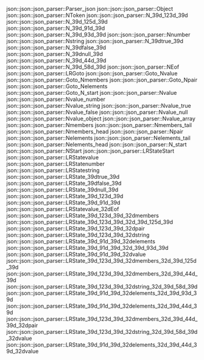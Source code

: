 json::json::json_parser::Parser_json
json::json::json_parser::Object
json::json::json_parser::NToken
json::json::json_parser::N_39d_123d_39d
json::json::json_parser::N_39d_125d_39d
json::json::json_parser::N_39d_91d_39d
json::json::json_parser::N_39d_93d_39d
json::json::json_parser::Nnumber
json::json::json_parser::Nstring
json::json::json_parser::N_39dtrue_39d
json::json::json_parser::N_39dfalse_39d
json::json::json_parser::N_39dnull_39d
json::json::json_parser::N_39d_44d_39d
json::json::json_parser::N_39d_58d_39d
json::json::json_parser::NEof
json::json::json_parser::LRGoto
json::json::json_parser::Goto_Nvalue
json::json::json_parser::Goto_Nmembers
json::json::json_parser::Goto_Npair
json::json::json_parser::Goto_Nelements
json::json::json_parser::Goto_N_start
json::json::json_parser::Nvalue
json::json::json_parser::Nvalue_number
json::json::json_parser::Nvalue_string
json::json::json_parser::Nvalue_true
json::json::json_parser::Nvalue_false
json::json::json_parser::Nvalue_null
json::json::json_parser::Nvalue_object
json::json::json_parser::Nvalue_array
json::json::json_parser::Nmembers
json::json::json_parser::Nmembers_tail
json::json::json_parser::Nmembers_head
json::json::json_parser::Npair
json::json::json_parser::Nelements
json::json::json_parser::Nelements_tail
json::json::json_parser::Nelements_head
json::json::json_parser::N_start
json::json::json_parser::NStart
json::json::json_parser::LRStateStart
json::json::json_parser::LRStatevalue
json::json::json_parser::LRStatenumber
json::json::json_parser::LRStatestring
json::json::json_parser::LRState_39dtrue_39d
json::json::json_parser::LRState_39dfalse_39d
json::json::json_parser::LRState_39dnull_39d
json::json::json_parser::LRState_39d_123d_39d
json::json::json_parser::LRState_39d_91d_39d
json::json::json_parser::LRStatevalue_32dEof
json::json::json_parser::LRState_39d_123d_39d_32dmembers
json::json::json_parser::LRState_39d_123d_39d_32d_39d_125d_39d
json::json::json_parser::LRState_39d_123d_39d_32dpair
json::json::json_parser::LRState_39d_123d_39d_32dstring
json::json::json_parser::LRState_39d_91d_39d_32delements
json::json::json_parser::LRState_39d_91d_39d_32d_39d_93d_39d
json::json::json_parser::LRState_39d_91d_39d_32dvalue
json::json::json_parser::LRState_39d_123d_39d_32dmembers_32d_39d_125d_39d
json::json::json_parser::LRState_39d_123d_39d_32dmembers_32d_39d_44d_39d
json::json::json_parser::LRState_39d_123d_39d_32dstring_32d_39d_58d_39d
json::json::json_parser::LRState_39d_91d_39d_32delements_32d_39d_93d_39d
json::json::json_parser::LRState_39d_91d_39d_32delements_32d_39d_44d_39d
json::json::json_parser::LRState_39d_123d_39d_32dmembers_32d_39d_44d_39d_32dpair
json::json::json_parser::LRState_39d_123d_39d_32dstring_32d_39d_58d_39d_32dvalue
json::json::json_parser::LRState_39d_91d_39d_32delements_32d_39d_44d_39d_32dvalue